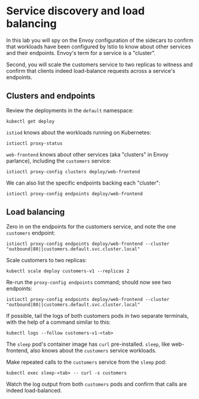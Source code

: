 # Service discovery and load balancing

In this lab you will spy on the Envoy configuration of the sidecars to confirm that workloads have been configured by Istio to know about other services and their endpoints.  Envoy's term for a service is a "cluster".

Second, you will scale the customers service to two replicas to witness and confirm that clients indeed load-balance requests across a service's endpoints.

## Clusters and endpoints

Review the deployments in the `default` namespace:

```shell
kubectl get deploy
```

`istiod` knows about the workloads running on Kubernetes:

```shell
istioctl proxy-status
```

`web-frontend` knows about other services (aka "clusters" in Envoy parlance), including the `customers` service:

```shell
istioctl proxy-config clusters deploy/web-frontend
```

We can also list the specific endpoints backing each "cluster":

```shell
istioctl proxy-config endpoints deploy/web-frontend
```

## Load balancing

Zero in on the endpoints for the customers service, and note the one `customers` endpoint:

```shell
istioctl proxy-config endpoints deploy/web-frontend --cluster "outbound|80||customers.default.svc.cluster.local"
```

Scale customers to two replicas:

```shell
kubectl scale deploy customers-v1 --replicas 2
```

Re-run the `proxy-config endpoints` command; should now see two endpoints:

```shell
istioctl proxy-config endpoints deploy/web-frontend --cluster "outbound|80||customers.default.svc.cluster.local"
```

If possible, tail the logs of both customers pods in two separate terminals, with the help of a command similar to this:

```shell
kubectl logs --follow customers-v1-<tab>
```

The `sleep` pod's container image has `curl` pre-installed.  `sleep`, like web-frontend, also knows about the `customers` service workloads.

Make repeated calls to the `customers` service from the `sleep` pod:

```shell
kubectl exec sleep-<tab> -- curl -s customers
```

Watch the log output from both `customers` pods and confirm that calls are indeed load-balanced.
